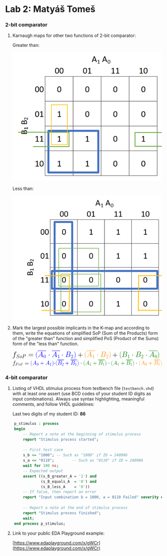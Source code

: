 # Lab 2: Matyáš Tomeš

### 2-bit comparator

1. Karnaugh maps for other two functions of 2-bit comparator:

   Greater than:

   ![K-maps](https://github.com/tomesmatyas/digital-electronics-1/blob/main/02-logic/Greather%20than%20.png)

   Less than:

   ![K-maps](https://github.com/tomesmatyas/digital-electronics-1/blob/main/02-logic/less%20then%20(circles).png)

2. Mark the largest possible implicants in the K-map and according to them, write the equations of simplified SoP (Sum of the Products) form of the "greater than" function and simplified PoS (Product of the Sums) form of the "less than" function.

   ![Logic functions](https://github.com/tomesmatyas/digital-electronics-1/blob/main/02-logic/SOP%20neuv%C4%9B%C5%99iteln%C3%BD.png)
   ![Logic functions](https://github.com/tomesmatyas/digital-electronics-1/blob/main/02-logic/POS%20neuv%C4%9B%C5%99iteln%C3%BD.png)

### 4-bit comparator

1. Listing of VHDL stimulus process from testbench file (`testbench.vhd`) with at least one assert (use BCD codes of your student ID digits as input combinations). Always use syntax highlighting, meaningful comments, and follow VHDL guidelines:

   Last two digits of my student ID: **86**

```vhdl
    p_stimulus : process
    begin
        -- Report a note at the beginning of stimulus process
        report "Stimulus process started";

        -- First test case
        s_b <= "1000"; -- Such as "1000" if ID = 240986
        s_a <= "0110";        -- Such as "0110" if ID = 240986
        wait for 100 ns;
        -- Expected output
        assert ((s_B_greater_A = '1') and
                (s_B_equals_A  = '0') and
                (s_B_less_A    = '0'))
        -- If false, then report an error
        report "Input combination b = 1000, a = 0110 Failed" severity error;

        -- Report a note at the end of stimulus process
        report "Stimulus process finished";
        wait;
    end process p_stimulus;
```

2. Link to your public EDA Playground example:

   [https://www.edaplayground.com/x/gWCr](https://www.edaplayground.com/x/gWCr)
